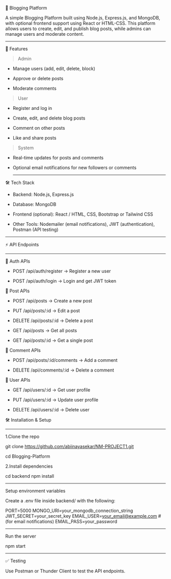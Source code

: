 📝 Blogging Platform

A simple Blogging Platform built using Node.js, Express.js, and MongoDB, with optional frontend support using React or HTML-CSS. This platform allows users to create, edit, and publish blog posts, while admins can manage users and moderate content.
__________________________________________________________________________________________________________________________________________________

🚀 Features
> Admin

* Manage users (add, edit, delete, block)

* Approve or delete posts

* Moderate comments

> User

* Register and log in

* Create, edit, and delete blog posts

* Comment on other posts

* Like and share posts

> System

* Real-time updates for posts and comments

* Optional email notifications for new followers or comments
  _________________________________________________________________________________________________________________________________________________

🛠️ Tech Stack

* Backend: Node.js, Express.js

* Database: MongoDB

* Frontend (optional): React / HTML, CSS, Bootstrap or Tailwind CSS

* Other Tools: Nodemailer (email notifications), JWT (authentication), Postman (API testing)
__________________________________________________________________________________________________________________________________________________

⚡ API Endpoints
_________________________________________________________________________________________________________________________________________________
🔐 Auth APIs

* POST /api/auth/register → Register a new user

* POST /api/auth/login → Login and get JWT token

📰 Post APIs

* POST /api/posts → Create a new post

* PUT /api/posts/:id → Edit a post

* DELETE /api/posts/:id → Delete a post

* GET /api/posts → Get all posts

* GET /api/posts/:id → Get a single post

💬 Comment APIs

* POST /api/posts/:id/comments → Add a comment

* DELETE /api/comments/:id → Delete a comment

👥 User APIs

* GET /api/users/:id → Get user profile

* PUT /api/users/:id → Update user profile

* DELETE /api/users/:id → Delete user

🛠️ Installation & Setup
_________________________________________________________________________________________________________________________________________________
1.Clone the repo

git clone https://github.com/abiinayasekar/NM-PROJECT1.git

cd Blogging-Platform

2.Install dependencies

cd backend
npm install
__________________________________________________________________________________________________________________________________________________

Setup environment variables

Create a .env file inside backend/ with the following:

PORT=5000
MONGO_URI=your_mongodb_connection_string
JWT_SECRET=your_secret_key
EMAIL_USER=your_email@example.com   # (for email notifications)
EMAIL_PASS=your_password
_________________________________________________________________________________________________________________________________________________
Run the server

npm start
__________________________________________________________________________________________________________________________________________________
✅ Testing

Use Postman or Thunder Client to test the API endpoints.

